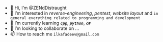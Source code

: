 - 👋 Hi, I’m @ZENdDistraught
- 👀 I’m interested in *reverse-engineering*, *pentest*, *website layout* and `in general everything related to programming and development`
- 🌱 I’m currently learning ***`cpp`***, ***`python`***, ***`c#`***
- 💞️ I’m looking to collaborate on ...
- 📫 How to reach me `ilkafadeev@gmail.com`
